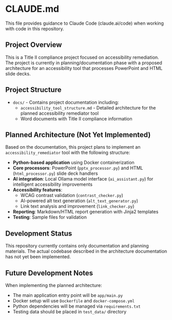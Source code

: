 # CLAUDE.md

This file provides guidance to Claude Code (claude.ai/code) when working with code in this repository.

## Project Overview

This is a Title II compliance project focused on accessibility remediation. The project is currently in planning/documentation phase with a proposed architecture for an accessibility tool that processes PowerPoint and HTML slide decks.

## Project Structure

- `docs/` - Contains project documentation including:
  - `accessibility_tool_structure.md` - Detailed architecture for the planned accessibility remediator tool
  - Word documents with Title II compliance information

## Planned Architecture (Not Yet Implemented)

Based on the documentation, this project plans to implement an `accessibility_remediator` tool with the following structure:

- **Python-based application** using Docker containerization
- **Core processors**: PowerPoint (`pptx_processor.py`) and HTML (`html_processor.py`) slide deck handlers
- **AI integration**: Local Ollama model interface (`ai_assistant.py`) for intelligent accessibility improvements
- **Accessibility features**:
  - WCAG contrast validation (`contrast_checker.py`)
  - AI-powered alt text generation (`alt_text_generator.py`)
  - Link text analysis and improvement (`link_checker.py`)
- **Reporting**: Markdown/HTML report generation with Jinja2 templates
- **Testing**: Sample files for validation

## Development Status

This repository currently contains only documentation and planning materials. The actual codebase described in the architecture documentation has not yet been implemented.

## Future Development Notes

When implementing the planned architecture:
- The main application entry point will be `app/main.py`
- Docker setup will use `Dockerfile` and `docker-compose.yml`
- Python dependencies will be managed via `requirements.txt`
- Testing data should be placed in `test_data/` directory